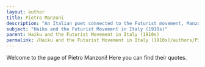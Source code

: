 ```yaml
---
layout: author
title: Pietro Manzoni
description: "An Italian poet connected to the Futurist movement, Manzoni explored nature and the urban experience in his poetry, often capturing the vitality of the natural world as it coexists with modern life."
subject: "Haiku and the Futurist Movement in Italy (1910s)"
parent: Haiku and the Futurist Movement in Italy (1910s)
permalink: /Haiku and the Futurist Movement in Italy (1910s)/authors/Pietro-Manzoni/
---
```


Welcome to the page of Pietro Manzoni! Here you can find their quotes.
